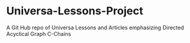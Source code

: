 # Universa-Lessons-Project

A Git Hub repo of Universa Lessons and Articles emphasizing Directed Acyclical Graph C-Chains

